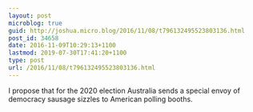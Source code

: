 ```yaml
---
layout: post
microblog: true
guid: http://joshua.micro.blog/2016/11/08/t796132495523803136.html
post_id: 34658
date: 2016-11-09T10:29:13+1100
lastmod: 2019-07-30T17:41:20+1100
type: post
url: /2016/11/08/t796132495523803136.html
---
```

I propose that for the 2020 election Australia sends a special envoy of democracy sausage sizzles to American polling booths.
